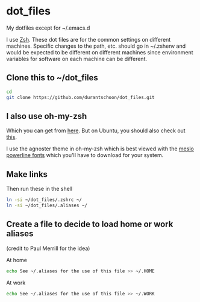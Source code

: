 # dot_files
My dotfiles except for ~/.emacs.d

I use [Zsh](http://www.zsh.org/). These dot files are for the common settings on different machines. Specific changes to the path, etc. should go in ~/.zshenv and would be expected to be different on different machines since environment variables for software on each machine can be different. 

## Clone this to ~/dot_files

```sh
cd
git clone https://github.com/durantschoon/dot_files.git
```

## I also use oh-my-zsh

Which you can get from [here](https://github.com/robbyrussell/oh-my-zsh). But on Ubuntu, you should also check out [this](https://gist.github.com/tsabat/1498393).

I use the agnoster theme in oh-my-zsh which is best viewed with the [meslo powerline fonts](https://github.com/powerline/fonts) which you'll have to download for your system.

## Make links

Then run these in the shell

```sh
ln -si ~/dot_files/.zshrc ~/
ln -si ~/dot_files/.aliases ~/
```

## Create a file to decide to load home or work aliases

(credit to Paul Merrill for the idea)

At home
```sh
echo See ~/.aliases for the use of this file >> ~/.HOME
```

At work
```sh
echo See ~/.aliases for the use of this file >> ~/.WORK
```
